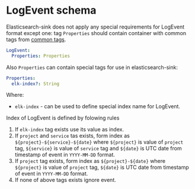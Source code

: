 # LogEvent schema

Elasticsearch-sink does not apply any special requirements for LogEvent format except one:
tag `Properties` should contain container with common tags from [common tags](../../hercules-protocol/doc/common-tags.md).

```yaml
LogEvent:
  Properties: Properties
```

Also `Properties` can contain special tags for use in elasticsearch-sink:

```yaml
Properties:
  elk-index?: String
```

Where:

- `elk-index` - can be used to define special index name for LogEvent.

Index of LogEvent is defined by folowing rules

1. If `elk-index` tag exists use its value as index.
2. If `project` and `service` tas exists, form index as `${project}-${service}-${date}` where
    `${project}` is value of `project` tag,
    `${service}` is value of `service` tag and
    `${date}` is UTC date from timestamp of event in `YYYY-MM-DD` format.
3. If `project` tag exists, form index as `${project}-${date}` where
    `${project}` is value of `project` tag,
    `${date}` is UTC date from timestamp of event in `YYYY-MM-DD` format.
4. If none of above tags exists ignore event.
